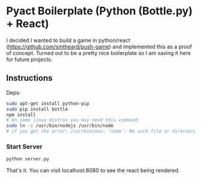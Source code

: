 
# Pyact Boilerplate (Python (Bottle.py) + React)
I decided I wanted to build a game in python/react (https://github.com/smtheard/push-game) and implemented this as a proof of concept. Turned out to be a pretty nice boilerplate so I am saving it here for future projects.


## Instructions

Deps:
```sh
sudo apt-get install python-pip
sudo pip install bottle
npm install
# On some linux distros you may need this command:
sudo ln -s /usr/bin/nodejs /usr/bin/node
# if you get the error: /usr/bin/env: ‘node’: No such file or directory
```

### Start Server
```sh
python server.py
```
That's it. You can visit localhost:8080 to see the react being rendered.

